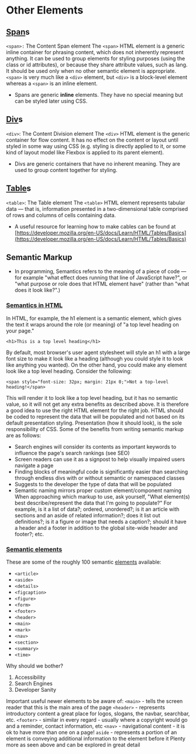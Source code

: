 # Other Elements

## [Span](https://developer.mozilla.org/en-US/docs/Web/HTML/Element/span)s
`<span>:` The Content Span element
The `<span>` HTML element is a generic inline container for phrasing content, which does not inherently represent anything. It can be used to group elements for styling purposes (using the class or id attributes), or because they share attribute values, such as lang. It should be used only when no other semantic element is appropriate. `<span>` is very much like a `<div>` element, but `<div>` is a block-level element whereas a `<span>` is an inline element.
- Spans are generic **inline** elements. They have no special meaning but can be styled later using CSS.

## [Div](https://developer.mozilla.org/en-US/docs/Web/HTML/Element/div)s
`<div>`: The Content Division element
The `<div>` HTML element is the generic container for flow content. It has no effect on the content or layout until styled in some way using CSS (e.g. styling is directly applied to it, or some kind of layout model like Flexbox is applied to its parent element).
- Divs are generic containers that have no inherent meaning. They are used to group content together for styling.

## [Table](https://developer.mozilla.org/en-US/docs/Web/HTML/Element/table)s
`<table>`: The Table element
The `<table>` HTML element represents tabular data — that is, information presented in a two-dimensional table comprised of rows and columns of cells containing data.
- A useful resource for learning how to make cables can be found at [https://developer.mozilla.org/en-US/docs/Learn/HTML/Tables/Basics](https://developer.mozilla.org/en-US/docs/Learn/HTML/Tables/Basics)

## Semantic Markup
- In programming, Semantics refers to the meaning of a piece of code — for example "what effect does running that line of JavaScript have?", or "what purpose or role does that HTML element have" (rather than "what does it look like?".)
### [Semantics in HTML](https://developer.mozilla.org/en-US/docs/Glossary/Semantics#semantics_in_html)
In HTML, for example, the h1 element is a semantic element, which gives the text it wraps around the role (or meaning) of "a top level heading on your page."
```
<h1>This is a top level heading</h1>
```
By default, most browser's user agent stylesheet will style an h1 with a large font size to make it look like a heading (although you could style it to look like anything you wanted).
On the other hand, you could make any element look like a top level heading. Consider the following:
```
<span style="font-size: 32px; margin: 21px 0;">Not a top-level heading!</span>
```
This will render it to look like a top level heading, but it has no semantic value, so it will not get any extra benefits as described above. It is therefore a good idea to use the right HTML element for the right job.
HTML should be coded to represent the data that will be populated and not based on its default presentation styling. Presentation (how it should look), is the sole responsibility of CSS.
Some of the benefits from writing semantic markup are as follows:
- Search engines will consider its contents as important keywords to influence the page's search rankings (see SEO)
- Screen readers can use it as a signpost to help visually impaired users navigate a page
- Finding blocks of meaningful code is significantly easier than searching through endless divs with or without semantic or namespaced classes
- Suggests to the developer the type of data that will be populated
- Semantic naming mirrors proper custom element/component naming
When approaching which markup to use, ask yourself, "What element(s) best describe/represent the data that I'm going to populate?" For example, is it a list of data?; ordered, unordered?; is it an article with sections and an aside of related information?; does it list out definitions?; is it a figure or image that needs a caption?; should it have a header and a footer in addition to the global site-wide header and footer?; etc.

### [Semantic elements](https://developer.mozilla.org/en-US/docs/Glossary/Semantics#semantic_elements)
These are some of the roughly 100 semantic [elements](https://developer.mozilla.org/en-US/docs/Web/HTML/Element) available:
- `<article>`
- `<aside>`
- `<details>`
- `<figcaption>`
- `<figure>`
- `<form>`
- `<footer>`
- `<header>`
- `<main>`
- `<mark>`
- `<nav>`
- `<section>`
- `<summary>`
- `<time>`

Why should we bother?
1. Accessibility
2. Search Engines
3. Developer Sanity

Important useful newer elements to be aware of:
`<main>` - tells the screen reader that this is the main area of the page
`<header>` - represents introductory content a great place for logos, slogans, the navbar, searchbar, etc.
`<footer>` - similar in every regard - usually where a copyright would go and a reminder, contact information, etc
`<nav>` - navigational content - it is ok to have more than one on a page!
`aside` - represents a portion of an element is conveying additional information to the element before it
Plenty more as seen above and can be explored in great detail 